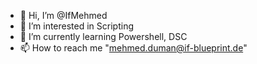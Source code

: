 - 👋 Hi, I’m @IfMehmed
- 👀 I’m interested in Scripting
- 🌱 I’m currently learning Powershell, DSC
- 📫 How to reach me "mehmed.duman@if-blueprint.de"

<!---
IfMehmed/IfMehmed is a ✨ special ✨ repository because its `README.md` (this file) appears on your GitHub profile.
You can click the Preview link to take a look at your changes.
--->

